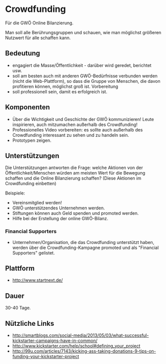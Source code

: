 # Crowdfunding
Für die GWÖ Online Bilanzierung.

Man soll alle Berührungsgruppen und schauen, wie man möglichst größeren Nutzwert für alle schaffen kann.

## Bedeutung

* engagiert die Masse/Öffentlichkeit - darüber wird geredet, berichtet usw.
* soll am besten auch mit anderen GWÖ-Bedürfnisse verbunden werden (nicht die Web-Plattform), so dass die Gruppe von Menschen, die davon profitieren können, möglichst groß ist.
Vorbereitung
* soll professionell sein, damit es erfolgreich ist.

## Komponenten

* Über die Wichtigkeit und Geschichte der GWÖ kommunizieren! Leute inspirieren, auch mitzumachen außerhalb des Crowdfunding!
* Professionelles Video vorbereiten: es sollte auch außerhalb des Crowdfunding interessant zu sehen und zu handeln sein.
* Prototypen zeigen.

## Unterstützungen

Die Unterstützungen antworten die Frage: welche Aktionen von der Öffentlichkeit/Menschen würden am meisten Wert für die Bewegung schaffen und die Online Bilanzierung schaffen? (Diese Aktionen im Crowdfunding einbetten)

Beispiele:

* Vereinsmitglied werden!
* GWÖ unterstützendes Unternehmen werden.
* Stiftungen können auch Geld spenden und promoted werden.
* Hilfe bei der Erstellung der online GWÖ-Bilanz.

### Financial Supporters

* Unternehmen/Organisation, die das Crowdfunding unterstützt haben, werden über die Crowdfunding-Kampagne promoted und als "Financial Supporters" gelistet.

## Plattform

* http://www.startnext.de/

## Dauer

30-40 Tage.

## Nützliche Links

* http://smartblogs.com/social-media/2013/05/03/what-successful-kickstarter-campaigns-have-in-common/
* http://www.kickstarter.com/help/school#defining_your_project
* http://99u.com/articles/7143/kicking-ass-taking-donations-9-tips-on-funding-your-kickstarter-project
